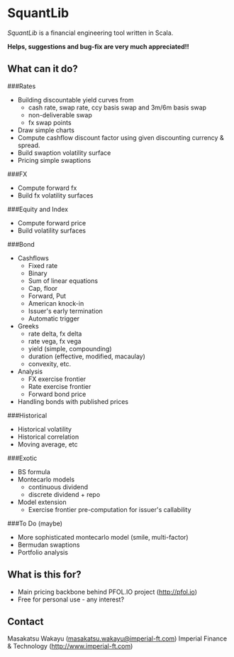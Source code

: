 SquantLib
=========

*SquantLib* is a financial engineering tool written in Scala.

**Helps, suggestions and bug-fix are very much appreciated!!**

## What can it do?
###Rates
* Building discountable yield curves from
  * cash rate, swap rate, ccy basis swap and 3m/6m basis swap
  * non-deliverable swap
  * fx swap points
* Draw simple charts
* Compute cashflow discount factor using given discounting currency & spread.
* Build swaption volatility surface
* Pricing simple swaptions

###FX
* Compute forward fx
* Build fx volatility surfaces

###Equity and Index
* Compute forward price
* Build volatility surfaces

###Bond
* Cashflows
  * Fixed rate
  * Binary
  * Sum of linear equations
  * Cap, floor
  * Forward, Put
  * American knock-in
  * Issuer's early termination
  * Automatic trigger
* Greeks
  * rate delta, fx delta
  * rate vega, fx vega
  * yield (simple, compounding)
  * duration (effective, modified, macaulay)
  * convexity, etc.
* Analysis
  * FX exercise frontier
  * Rate exercise frontier
  * Forward bond price
* Handling bonds with published prices

###Historical
* Historical volatility
* Historical correlation
* Moving average, etc

###Exotic
* BS formula
* Montecarlo models
  * continuous dividend
  * discrete dividend + repo
* Model extension
  * Exercise frontier pre-computation for issuer's callability

###To Do (maybe)
* More sophisticated montecarlo model (smile, multi-factor)
* Bermudan swaptions
* Portfolio analysis

## What is this for?
* Main pricing backbone behind PFOL.IO project (http://pfol.io)
* Free for personal use - any interest?
 
## Contact
Masakatsu Wakayu (masakatsu.wakayu@imperial-ft.com)
Imperial Finance & Technology (http://www.imperial-ft.com)
